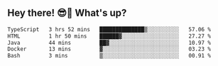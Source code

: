 ## Hey there! 😎👋 What's up?

<!--START_SECTION:waka-->

```txt
TypeScript   3 hrs 52 mins   ██████████████▒░░░░░░░░░░   57.06 %
HTML         1 hr 50 mins    ██████▓░░░░░░░░░░░░░░░░░░   27.27 %
Java         44 mins         ██▓░░░░░░░░░░░░░░░░░░░░░░   10.97 %
Docker       13 mins         ▓░░░░░░░░░░░░░░░░░░░░░░░░   03.23 %
Bash         3 mins          ▒░░░░░░░░░░░░░░░░░░░░░░░░   00.91 %
```

<!--END_SECTION:waka-->
